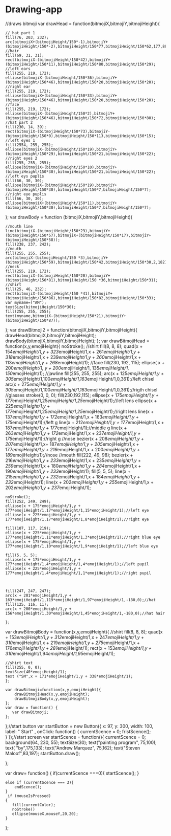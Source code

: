 # Drawing-app
//draws bitmoji
var drawHead = function(bitmojiX,bitmojiY,bitmojiHeight){
    
    // hat part 1
    fill(76, 203, 232);
    arc(bitmojiX+(bitmojiHeight/150*-1),bitmojiY+(bitmojiHeight/150*-2),bitmojiHeight/150*77,bitmojiHeight/150*62,177,886);
    //hair
    fill(69, 31, 31);
    rect(bitmojiX-(bitmojiHeight/150*42),bitmojiY+(bitmojiHeight/150*11),bitmojiHeight/150*80,bitmojiHeight/150*29);
    //left ears
    fill(255, 219, 172);
    ellipse(bitmojiX-(bitmojiHeight/150*36),bitmojiY+(bitmojiHeight/150*46),bitmojiHeight/150*20,bitmojiHeight/150*20);
    //right ear
    fill(255, 219, 172);
    ellipse(bitmojiX+(bitmojiHeight/150*33),bitmojiY+(bitmojiHeight/150*46),bitmojiHeight/150*20,bitmojiHeight/150*20);
    //face
    fill(255, 219, 172);
    ellipse(bitmojiX-(bitmojiHeight/150*2),bitmojiY+(bitmojiHeight/150*46),bitmojiHeight/150*72,bitmojiHeight/150*80);
    //hat part 2
    fill(230, 14, 39);
    rect(bitmojiX-(bitmojiHeight/150*73),bitmojiY-(bitmojiHeight/150*0),bitmojiHeight/150*113,bitmojiHeight/150*15);
    //left eyes 1
    fill(2554, 255, 255);
    ellipse(bitmojiX-(bitmojiHeight/150*19),bitmojiY+(bitmojiHeight/150*29),bitmojiHeight/150*21,bitmojiHeight/150*22);
    //right eyes 2
    fill(255, 255, 255);
    ellipse(bitmojiX+(bitmojiHeight/150*10),bitmojiY+(bitmojiHeight/150*30),bitmojiHeight/150*21,bitmojiHeight/150*22);
    //left eys puplis
    fill(66, 30, 30);
    ellipse(bitmojiX-(bitmojiHeight/150*19),bitmojiY+(bitmojiHeight/150*30),bitmojiHeight/150*7,bitmojiHeight/150*7);
    //right eye puplis
    fill(66, 30, 30);
    ellipse(bitmojiX+(bitmojiHeight/150*11),bitmojiY+(bitmojiHeight/150*30),bitmojiHeight/150*7,bitmojiHeight/150*7);
};
var drawBody = function (bitmojiX,bitmojiY,bitmojiHeight){
   
    //mouth line
    line(bitmojiX-(bitmojiHeight/150*23),bitmojiY+(bitmojiHeight/150*57),bitmojiX+(bitmojiHeight/150*17),bitmojiY+(bitmojiHeight/150*58));
    fill(238, 237, 242);
    //mouth
    fill(255, 255, 255);
    arc(bitmojiX-(bitmojiHeight/150 *3),bitmojiY+(bitmojiHeight/150*59),bitmojiHeight/150*42,bitmojiHeight/150*30,2,182);
    //neck
    fill(255, 219, 172);
    rect(bitmojiX-(bitmojiHeight/150*20),bitmojiY+(bitmojiHeight/150*81),bitmojiHeight/150 *36,bitmojiHeight/150*31);
    //shirt
    fill(25, 46, 232);
    rect(bitmojiX-(bitmojiHeight/150 *41),bitmojiY+(bitmojiHeight/150*86),bitmojiHeight/150*82,bitmojiHeight/150*33);
    var myname=("AM");
    textSize(bitmojiHeight/150*30);
    fill(255, 255, 255);
    text(myname,bitmojiX-(bitmojiHeight/150*21),bitmojiY+(bitmojiHeight/150*87));
};
var drawBitmoji2 = function(bitmojiX,bitmojiY,bitmojiHeight){
    drawHead(bitmojiX,bitmojiY,bitmojiHeight);
    drawBody(bitmojiX,bitmojiY,bitmojiHeight);
};
var drawBitmojiHead = function(x,y,emojiHeight){
        noStroke();
    //shirt
    fill(8, 8, 8);
    quad(x + 154*emojiHeight/1,y + 323*emojiHeight/1,x + 261*emojiHeight/1,y + 318*emojiHeight/1,x + 239*emojiHeight/1,y + 260*emojiHeight/1,x + 113*emojiHeight/1,y + 268*emojiHeight/1);
    //face
    fill(230, 192, 115);
    ellipse( x + 200*emojiHeight/1, y + 200*emojiHeight/1, 135*emojiHeight/1, 150*emojiHeight/1);
    //jawline
    fill(255, 255, 255);
    arc(x + 125*emojiHeight/1,y + 305*emojiHeight/1,100*emojiHeight/1,163*emojiHeight/1,0,361);//left chisel
    arc(x + 275*emojiHeight/1,y + 305*emojiHeight/1,100*emojiHeight/1,163*emojiHeight/1,0,361);//rigth chisel
     //glasses
    stroke(0, 0, 0);
    fill(230,192,115);
    ellipse(x + 175*emojiHeight/1,y + 177*emojiHeight/1,25*emojiHeight/1,25*emojiHeight/1);//left lens
    ellipse(x + 225*emojiHeight/1,y + 177*emojiHeight/1,25*emojiHeight/1,25*emojiHeight/1);//right lens
    line(x + 137*emojiHeight/1,y + 172*emojiHeight/1,x + 163*emojiHeight/1,y + 175*emojiHeight/1);//left g
    line(x + 212*emojiHeight/1,y + 177*emojiHeight/1,x + 187*emojiHeight/1,y + 177*emojiHeight/1);//middle g
    line(x + 263*emojiHeight/1,y + 172*emojiHeight/1,x + 237*emojiHeight/1,y + 175*emojiHeight/1);//right g
    //nose
    bezier(x + 208*emojiHeight/1,y + 207*emojiHeight/1,x+ 187*emojiHeight/1,y + 205*emojiHeight/1,x + 177*emojiHeight/1,y + 216*emojiHeight/1,x + 200*emojiHeight/1,y + 189*emojiHeight/1);//nose
    //mouth
    fill(222, 49, 98);
    bezier(x + 216*emojiHeight/1,y + 233*emojiHeight/1,x + 235*emojiHeight/1,y + 259*emojiHeight/1,x + 180*emojiHeight/1,y + 284*emojiHeight/1,x + 190*emojiHeight/1,y + 233*emojiHeight/1);
    fill(5, 5, 5);
    line(x + 215*emojiHeight/1,y + 232*emojiHeight/1,x + 184*emojiHeight/1,y + 232*emojiHeight/1);
    line(x + 202*emojiHeight/1,y + 255*emojiHeight/1,x + 202*emojiHeight/1,y + 237*emojiHeight/1);
   
    noStroke();
    fill(252, 249, 249);
    ellipse(x + 175*emojiHeight/1,y + 177*emojiHeight/1,17*emojiHeight/1,15*emojiHeight/1);//left eye
    ellipse(x + 225*emojiHeight/1,y + 177*emojiHeight/1,17*emojiHeight/1,8*emojiHeight/1);//right eye
   
    fill(107, 117, 219);
    ellipse(x + 225*emojiHeight/1,y + 177*emojiHeight/1,11*emojiHeight/1,3*emojiHeight/1);//right blue eye
    ellipse(x + 175*emojiHeight/1,y + 177*emojiHeight/1,10*emojiHeight/1,9*emojiHeight/1);//left blue eye
   
    fill(5, 5, 5);
    ellipse(x + 175*emojiHeight/1,y + 177*emojiHeight/1,4*emojiHeight/1,4*emojiHeight/1);//left pupil
    ellipse(x + 225*emojiHeight/1,y + 177*emojiHeight/1,4*emojiHeight/1,1*emojiHeight/1);//right pupil
   
   
   
    fill(247, 247, 247);
    arc(x + 201*emojiHeight/1,y + 163*emojiHeight/1,119*emojiHeight/1,97*emojiHeight/1,-180,0);//hat
    fill(125, 116, 11);
    arc(x + 200*emojiHeight/1,y + 156*emojiHeight/1,30*emojiHeight/1,45*emojiHeight/1,-180,0);//hat hair
   
    };
   
 var drawBitmojiBody = function(x,y,emojiHeight){
                //shirt
    fill(8, 8, 8);
    quad(x + 153*emojiHeight/1,y + 312*emojiHeight/1,x + 247*emojiHeight/1,y + 310*emojiHeight/1,x + 219*emojiHeight/1,y + 275*emojiHeight/1,x + 176*emojiHeight/1,y + 281*emojiHeight/1);
    rect(x + 153*emojiHeight/1,y + 310*emojiHeight/1,94*emojiHeight/1,95*emojiHeight/1);
   
    //shirt text
    fill(255, 0, 0);
    textSize(40*emojiHeight/1);
    text ("SM",x + 171*emojiHeight/1,y + 338*emojiHeight/1);
    };
   
    var drawBitmoji=function(x,y,emojiHeight){
        drawBitmojiHead(x,y,emojiHeight);
        drawBitmojiBody(x,y,emojiHeight);
    };
    var draw = function() {
       var drawBitmoji;
    };

};//start button 
var startButton = new Button({
    x: 97,
    y: 300,
    width: 100,
    label: "    Start" ,
    onClick: function() {
      currentScence = 0;
        fristScence();       
    }
});//start screen
 var startScence = function(){
    currentScence = 0;
    background(64, 230, 55);
    textSize(30);
    text("painting program", 75,100);
    text( "by",175,133);
    text("Andrew Marquez", 75,162);
    text("Steven Maloof",83,197);
    startButton.draw();
 
};

     
var draw= function() {
    if(currentScence ===0){
        startScence();
    }

    else if (currentScence === 3){
        endScence();
    }
     if (mouseIsPressed)
    {
       fill(currentColor);
       noStroke()
       ellipse(mouseX,mouseY,20,20);
    }
   
}; 
